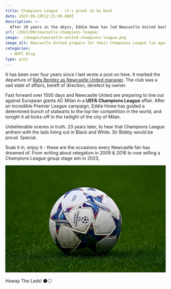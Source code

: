 ```yaml
---
title: Champions League - it's great to be back
date: 2023-09-19T12:21:00.000Z
description: >-
  After 20 years in the abyss, Eddie Howe has led Newcastle United back to the Champions League, and you can bet we'll enjoy it.
url: /2023/09/newcastle-champions-league/
image: ./images/newcastle-united-champions-league.png
image_alt: Newcastle United prepare for their Champions League tie against AC Milan.
categories:
  - NUFC Blog
type: post
---
```


It has been over four years since I last wrote a post on here. It marked the departure of [Rafa Benitez as Newcastle United manager](https://www.tynetime.com/2019/06/thank-you-rafa/). The club was a sad state of affairs, bereft of direction, derelect by owner.

Fast forward over 1500 days and Newcastle United are preparing to line out against European giants AC Milan in a **UEFA Champions League** affair. After an incredible Premier League campaign, Eddie Howe has guided a determined bunch of stalwarts to the top tier competition in the world, and tonight it all kicks-off in the twilight of the city of Milan.

Unbelievable scenes in truth. 23 years later, to hear that Champions League anthem with the lads lining out in Black and White. Sir Bobby would be proud. Special.

Soak it in, enjoy it - these are the occasions every Newcastle fan has dreamed of. From writing about relegation in 2009 & 2016 to now willing a Champions League group stage win in 2023,

![Champions League 2023](./images/champions-league-milan.jpg)

Howay The Lads! ⚫️⚪️
